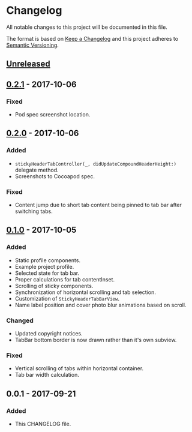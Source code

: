 # Changelog
All notable changes to this project will be documented in this file.

The format is based on [Keep a Changelog](http://keepachangelog.com/en/1.0.0/)
and this project adheres to [Semantic Versioning](http://semver.org/spec/v2.0.0.html).

## [Unreleased]

## [0.2.1] - 2017-10-06
### Fixed
- Pod spec screenshot location.

## [0.2.0] - 2017-10-06
### Added
- `stickyHeaderTabController(_, didUpdateCompoundHeaderHeight:)` delegate method.
- Screenshots to Cocoapod spec.

### Fixed
- Content jump due to short tab content being pinned to tab bar after switching tabs.

## [0.1.0] - 2017-10-05
### Added
- Static profile components.
- Example project profile.
- Selected state for tab bar.
- Proper calculations for tab contentInset.
- Scrolling of sticky components.
- Synchronization of horizontal scrolling and tab selection.
- Customization of `StickyHeaderTabBarView`.
- Name label position and cover photo blur animations based on scroll.

### Changed
- Updated copyright notices.
- TabBar bottom border is now drawn rather than it's own subview.

### Fixed
- Vertical scrolling of tabs within horizontal container.
- Tab bar width calculation.

## 0.0.1 - 2017-09-21
### Added
- This CHANGELOG file.

[Unreleased]: https://github.com/bchrobot/StickyHeaderTabController/compare/0.2.1...HEAD
[0.2.1]: https://github.com/bchrobot/StickyHeaderTabController/compare/0.2.0...0.2.1
[0.2.0]: https://github.com/bchrobot/StickyHeaderTabController/compare/0.1.0...0.2.0
[0.1.0]: https://github.com/bchrobot/StickyHeaderTabController/compare/0.0.1...0.1.0

